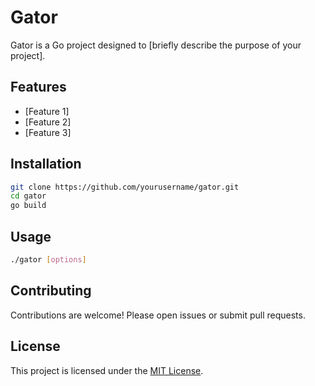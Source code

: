 # Gator

Gator is a Go project designed to [briefly describe the purpose of your project].

## Features

- [Feature 1]
- [Feature 2]
- [Feature 3]

## Installation

```bash
git clone https://github.com/yourusername/gator.git
cd gator
go build
```

## Usage

```bash
./gator [options]
```

## Contributing

Contributions are welcome! Please open issues or submit pull requests.

## License

This project is licensed under the [MIT License](LICENSE).